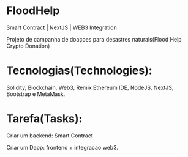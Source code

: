 # FloodHelp
Smart Contract | NextJS | WEB3 Integration

Projeto de campanha de doaçoes para desastres naturais(Flood Help Crypto Donation)

# Tecnologias(Technologies): 
Solidity, Blockchain, Web3, Remix Ethereum IDE, NodeJS, NextJS, Bootstrap e MetaMask.

# Tarefa(Tasks):
Criar um backend: Smart Contract

Criar um Dapp: frontend + integracao web3.
